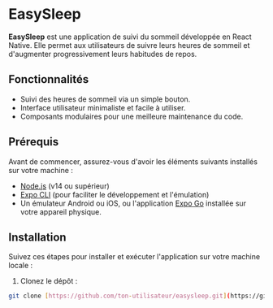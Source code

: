 # EasySleep

**EasySleep** est une application de suivi du sommeil développée en React Native. Elle permet aux utilisateurs de suivre leurs heures de sommeil et d'augmenter progressivement leurs habitudes de repos.

## Fonctionnalités

- Suivi des heures de sommeil via un simple bouton.
- Interface utilisateur minimaliste et facile à utiliser.
- Composants modulaires pour une meilleure maintenance du code.

## Prérequis

Avant de commencer, assurez-vous d'avoir les éléments suivants installés sur votre machine :

- [Node.js](https://nodejs.org/en/) (v14 ou supérieur)
- [Expo CLI](https://docs.expo.dev/get-started/installation/) (pour faciliter le développement et l'émulation)
- Un émulateur Android ou iOS, ou l'application [Expo Go](https://expo.dev/client) installée sur votre appareil physique.

## Installation

Suivez ces étapes pour installer et exécuter l'application sur votre machine locale :

1. Clonez le dépôt :

```bash
git clone [https://github.com/ton-utilisateur/easysleep.git](https://github.com/Andrea-cle/EasySleep)

